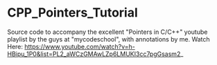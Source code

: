 # CPP_Pointers_Tutorial
Source code to accompany the excellent "Pointers in C/C++" youtube playlist by the guys at "mycodeschool", with annotations by me.
Watch Here: https://www.youtube.com/watch?v=h-HBipu_1P0&list=PL2_aWCzGMAwLZp6LMUKI3cc7pgGsasm2_
